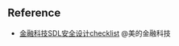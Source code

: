 
## Reference
- [金融科技SDL安全设计checklist](https://mp.weixin.qq.com/s/MR3SmOLj834LK4RBMcZ2pg?)  @美的金融科技
